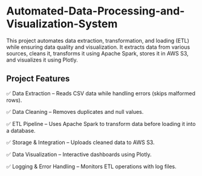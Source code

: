 # Automated-Data-Processing-and-Visualization-System
This project automates data extraction, transformation, and loading (ETL) while ensuring data quality and visualization. It extracts data from various sources, cleans it, transforms it using Apache Spark, stores it in AWS S3, and visualizes it using Plotly.
## Project Features
✅ Data Extraction – Reads CSV data while handling errors (skips malformed rows).

✅ Data Cleaning – Removes duplicates and null values.

✅ ETL Pipeline – Uses Apache Spark to transform data before loading it into a database.

✅ Storage & Integration – Uploads cleaned data to AWS S3.

✅ Data Visualization – Interactive dashboards using Plotly.

✅ Logging & Error Handling – Monitors ETL operations with log files.

